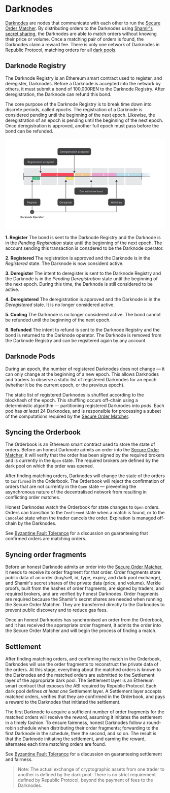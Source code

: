 # Darknodes

[Darknodes](./01-darknodes.md) are nodes that communicate with each other to run the [Secure Order Matcher](./03-secure-order-matcher.md). By distributing orders to the Darknodes using [Shamir's secret sharing](https://en.wikipedia.org/wiki/Shamir%27s_Secret_Sharing), the Darknodes are able to match orders without knowing their price or volume. Once a matching pair of orders is found, the Darknodes claim a reward fee. There is only one network of Darknodes in Republic Protocol, matching orders for all [dark pools](./02-third-party-dark-pools.md).

## Darknode Registry

The Darknode Registry is an Ethereum smart contract used to register, and deregister, Darknodes. Before a Darknode is accepted into the network by others, it must submit a bond of 100,000REN to the Darknode Registry. After deregistration, the Darknode can refund this bond.

The core purpose of the Darknode Registry is to break time down into discrete periods, called *epochs*. The registration of a Darknode is considered pending until the beginning of the next epoch. Likewise, the deregistration of an epoch is pending until the beginning of the next epoch. Once deregistration is approved, another full epoch must pass before the bond can be refunded.

![Registration and deregistration](../assets/images/01-darknodes-diagram-registration-and-deregistration.jpg "Registration and deregistration")

**1. Register**
  The bond is sent to the Darknode Registry and the Darknode is in the *Pending Registration* state until the beginning of the next epoch. The account sending this transaction is consdered to be the Darknode operator.

**2. Registered**
  The registration is approved and the Darknode is in the *Registered* state. The Darknode is now considerd active.

**3. Deregister**
  The intent to deregister is sent to the Darknode Registry and the Darknode is in the *Pending Deregistration* state until the beginning of the next epoch. During this time, the Darknode is still considered to be active.

**4. Deregistered**
  The deregistration is approved and the Darknode is in the *Deregistered* state. It is no longer considered active.

**5. Cooling**
  The Darknode is no longer considered active. The bond cannot be refunded until the beginning of the next epoch.

**6. Refunded**
  The intent to refund is sent to the Darknode Registry and the bond is returned to the Darknode operator. The Darknode is removed from the Darknode Registry and can be regsitered again by any account.

## Darknode Pods

During an epoch, the number of registered Darknodes does not change — it can only change at the beginning of a new epoch. This allows Darknodes and traders to observe a static list of registered Darknodes for an epoch (whether it be the current epoch, or the previous epoch).

The static list of registered Darknodes is shuffled according to the blockhash of the epoch. This shuffling occurs off-chain using a deterministic algorithm — partitioning registered Darknodes into *pods*. Each pod has *at least* 24 Darknodes, and is responsible for processing a subset of the computations required by the [Secure Order Matcher](./03-secure-order-matcher.md).

## Syncing the Orderbook

The Orderbook is an Ethereum smart contract used to store the state of orders. Before an honest Darknode admits an order into the [Secure Order Matcher](./03-secure-order-matcher.md), it will verify that the order has been signed by the required brokers and is currently in the `Open` state. The required brokers are defined by the dark pool on which the order was opened.

After finding matching orders, Darknodes will change the state of the orders to `Confirmed` in the Orderbook. The Orderbook will reject the confirmation of orders that are not currently in the `Open` state — preventing the asynchronous nature of the decentralised network from resulting in conflicting order matches.

Honest Darknodes watch the Orderbook for state changes to `Open` orders. Orders can transition to the `Confirmed` state when a match is found, or to the `Canceled` state when the trader cancels the order. Expiration is managed off-chain by the Darknodes.

See [Byzantine Fault Tolerance](./04-byzantine-fault-tolerance.md) for a discussion on guaranteeing that confirmed orders are matching orders.

## Syncing order fragments

Before an honest Darknode admits an order into the [Secure Order Matcher](./03-secure-order-matcher.md), it needs to receive its order fragment for that order. Order fragments store public data of an order (buy/sell, id, type, expiry, and dark pool exchange), and Shamir's secret shares of the private data (price, and volume). Merkle proofs, built from the hashes of order fragments, are signed by traders, and required brokers, and are verified by honest Darknodes. Order fragments are required because the Shamir's secret shares are needed when running the Secure Order Matcher. They are transferred directly to the Darknodes to prevent public discovery and to reduce gas fees.

Once an honest Darknodes has synchronised an order from the Orderbook, and it has received the appropriate order fragment, it admits the order into the Secure Order Matcher and will begin the process of finding a match.

## Settlement

After finding matching orders, and confirming the match in the Orderbook, Darknodes will use the order fragments to reconstruct the private data of the orders. At this stage, everything about the matched orders is known to the Darknodes and the matched orders are submitted to the Settlement layer of the appropriate dark pool. The Settlement layer is an Ethereum smart contract that exposes the ABI required by Republic Protocol. Each dark pool defines *at least one* Settlement layer. A Settlement layer accepts matched orders, verifies that they are confirmed in the Orderbook, and pays a reward to the Darknodes that initiated the settlement.

The first Darknode to acquire a sufficient number of order fragments for the matched orders will receive the reward, assuming it initiates the settlement in a timely fashion. To ensure faireness, honest Darknodes follow a round-robin schedule when distributing their order fragments; forwarding to the first Darknode in the schedule, then the second, and so on. The result is that the Darknode initiating the settlement, and earning the reward, alternates each time matching orders are found.

See [Byzantine Fault Tolerance](./04-byzantine-fault-tolerance.md) for a discussion on guaranteeing settlement and fairness.

> Note: The actual exchange of cryptographic assets from one trader to another is defined by the dark pool. There is no strict requirement defined by Republic Protocol, beyond the payment of fees to the Darknodes.